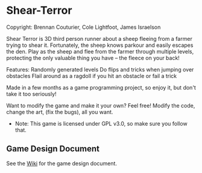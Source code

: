 # Shear-Terror
Copyright: Brennan Couturier, Cole Lightfoot, James Israelson

Shear Terror is 3D third person runner about a sheep fleeing from a farmer trying to shear it. Fortunately, the sheep knows parkour and easily escapes the den. Play as the sheep and flee from the farmer through multiple levels, protecting the only valuable thing you have – the fleece on your back!

Features:
Randomly generated levels
Do flips and tricks when jumping over obstacles
Flail around as a ragdoll if you hit an obstacle or fail a trick

Made in a few months as a game programming project, so enjoy it, but don't take it too seriously!

Want to modify the game and make it your own? Feel free! Modify the code, change the art, (fix the bugs), all you want.
- Note: This game is licensed under GPL v3.0, so make sure you follow that.

## Game Design Document

See the [Wiki](https://github.com/bcout/Shear-Terror/wiki) for the game design document.
